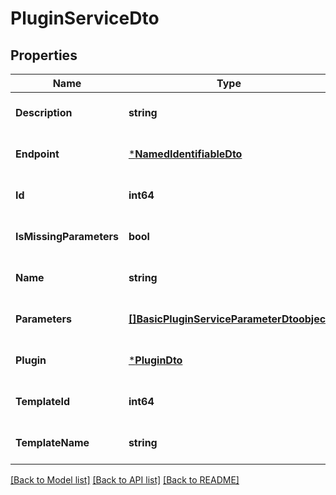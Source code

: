 # PluginServiceDto

## Properties
Name | Type | Description | Notes
------------ | ------------- | ------------- | -------------
**Description** | **string** |  | [optional] [default to null]
**Endpoint** | [***NamedIdentifiableDto**](NamedIdentifiableDto.md) |  | [optional] [default to null]
**Id** | **int64** |  | [optional] [default to null]
**IsMissingParameters** | **bool** |  | [optional] [default to null]
**Name** | **string** |  | [optional] [default to null]
**Parameters** | [**[]BasicPluginServiceParameterDtoobject**](BasicPluginServiceParameterDto«object».md) |  | [optional] [default to null]
**Plugin** | [***PluginDto**](PluginDto.md) |  | [optional] [default to null]
**TemplateId** | **int64** |  | [optional] [default to null]
**TemplateName** | **string** |  | [optional] [default to null]

[[Back to Model list]](../README.md#documentation-for-models) [[Back to API list]](../README.md#documentation-for-api-endpoints) [[Back to README]](../README.md)



